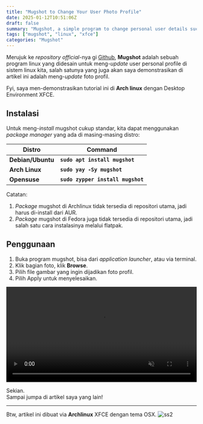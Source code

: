 ```yaml
---
title: "Mugshot to Change Your User Photo Profile"
date: 2025-01-12T10:51:06Z
draft: false
summary: "Mugshot, a simple program to change personal user details such as photo profile."
tags: ["mugshot", "linux", "xfce"]
categories: "Mugshot"
---
```


Merujuk ke _repository official_-nya gi [Github](https://github.com/bluesabre/mugshot), **Mugshot** adalah sebuah program linux yang didesain untuk meng-_update_ user personal profile di sistem linux kita, salah satunya yang juga akan saya demonstrasikan di artikel ini adalah meng-_update_ foto profil. 

Fyi, saya men-demonstrasikan tutorial ini di **Arch linux** dengan Desktop Environment XFCE.

## Instalasi

Untuk meng-_install_ mugshot cukup standar, kita dapat menggunakan _package manager_ yang ada di masing-masing distro:

|       Distro      |                  Command                      |
|       ---         |                   ---                         |
| **Debian/Ubuntu** | **`sudo apt install mugshot`**                |
| **Arch Linux**    | **`sudo yay -Sy mugshot`**                    |
| **Opensuse**      | **`sudo zypper install mugshot`**             |

Catatan:
1. _Package_ mugshot di Archlinux tidak tersedia di repositori utama, jadi harus di-install dari AUR.
2. _Package_ mugshot di Fedora juga tidak tersedia di repositori utama, jadi salah satu cara instalasinya melalui flatpak.

## Penggunaan

1. Buka program mugshot, bisa dari _application launcher_, atau via terminal.
2. Klik bagian foto, klik **Browse**.
3. Pilih file gambar yang ingin dijadikan foto profil.
4. Pilih Apply untuk menyelesaikan.

<video width="100%" controls autoplay loop muted>
  <source src="/mugshot/vid1.mp4" type="video/mp4">
</video>

Sekian.  
Sampai jumpa di artikel saya yang lain!

---

Btw, artikel ini dibuat via **Archlinux** XFCE dengan tema OSX.
![ss2](/mugshot/ss2.png)


